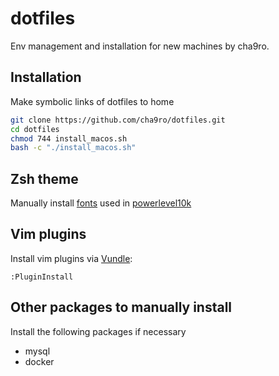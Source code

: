 # dotfiles
Env management and installation for new machines by cha9ro.

## Installation
Make symbolic links of dotfiles to home

```bash
git clone https://github.com/cha9ro/dotfiles.git
cd dotfiles
chmod 744 install_macos.sh
bash -c "./install_macos.sh"
```

## Zsh theme
Manually install [fonts](https://github.com/romkatv/powerlevel10k#manual-font-installation) used in [powerlevel10k](https://github.com/romkatv/powerlevel10k)


## Vim plugins
Install vim plugins via [Vundle](https://github.com/VundleVim/Vundle.vim):

```
:PluginInstall
```

## Other packages to manually install
Install the following packages if necessary
- mysql
- docker
